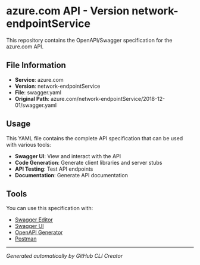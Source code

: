 # azure.com API - Version network-endpointService

This repository contains the OpenAPI/Swagger specification for the azure.com API.

## File Information

- **Service**: azure.com
- **Version**: network-endpointService
- **File**: swagger.yaml
- **Original Path**: azure.com/network-endpointService/2018-12-01/swagger.yaml

## Usage

This YAML file contains the complete API specification that can be used with various tools:

- **Swagger UI**: View and interact with the API
- **Code Generation**: Generate client libraries and server stubs
- **API Testing**: Test API endpoints
- **Documentation**: Generate API documentation

## Tools

You can use this specification with:

- [Swagger Editor](https://editor.swagger.io/)
- [Swagger UI](https://swagger.io/tools/swagger-ui/)
- [OpenAPI Generator](https://openapi-generator.tech/)
- [Postman](https://www.postman.com/)

---

*Generated automatically by GitHub CLI Creator*

